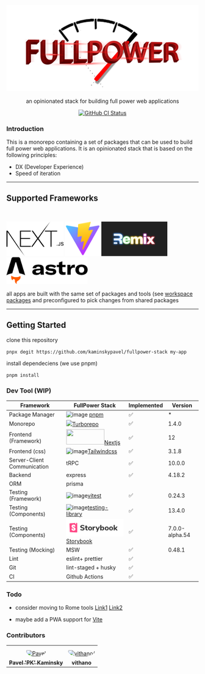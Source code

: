 
<p align="center">
  <a href="https://github.com/kaminskypavel/fullpower-stack">
    <img alt="fullpower-stack" src="./docs/logo.png" width="546">
  </a>
</p>

<p align="center">
  an opinionated stack for building full power web applications  
</p>

<p align="center">
  <a href="https://github.com/kaminskypavel/fullpower-stack/actions/workflows/ci.yml"><img alt="GitHub CI Status" src="https://github.com/kaminskypavel/fullpower-stack/actions/workflows/ci.yml/badge.svg"></a>
</p>

### Introduction

This is a monorepo containing a set of packages that can be used to build full power web applications. It is an opinionated stack that is based on the following principles:

- DX (Developer Experience)
- Speed of iteration

---

## Supported Frameworks

<br/>

[<img src="./docs/apps/nextjs.svg" height="90">](./apps/nextjs/) [<img src="./docs/apps/vite.svg" height="90">](./apps/vite/) [<img src="./docs/apps/remix.png" height="90">](./apps/remix/)[<img src="./docs/apps/astro.svg" height="70">](./apps/astro/)

all apps are built with the same set of packages and tools (see [workspace packages](./packages.json)
and preconfigured to pick changes from shared packages

---

## Getting Started

clone this repository

```
pnpx degit https://github.com/kaminskypavel/fullpower-stack my-app
```

install dependeciens (we use pnpm)

```
pnpm install
```

### Dev Tool (WIP)

| Framework                   | FullPower Stack                                                                                                                                                                                | Implemented | Version            |
| --------------------------- | ---------------------------------------------------------------------------------------------------------------------------------------------------------------------------------------------- | ----------- | ------------------ |
| Package Manager             | ![image](https://user-images.githubusercontent.com/4253088/196271039-0b998d0d-5867-47bf-a627-e36825175aeb.png) [pnpm](https://pnpm.io/)                                                        | ✅          | \*                 |
| Monorepo                    | <img src="https://user-images.githubusercontent.com/4253088/196269627-8da367d0-5e1a-40a6-b261-d0f4e00498c1.png" height="40">[Turborepo](https://turborepo.org/docs)                            | ✅          | 1.4.0              |
| Frontend (Framework)        | <img src="https://user-images.githubusercontent.com/4253088/196269841-32444c2d-7798-471d-8c7d-455323680297.png" width="100vw" height="40">[Nextjs](https://nextjs.org/docs/getting-started)    | ✅          | 12                 |
| Frontend (css)              | ![image](https://user-images.githubusercontent.com/4253088/196271439-de4d436c-fb47-4a7e-84a6-fcc01d86026b.png)[Tailwindcss](https://tailwindcss.com/docs/installation)                         | ✅          | 3.1.8              |
| Server-Client Communication | tRPC                                                                                                                                                                                           |✅ | 10.0.0
| Backend                     | express                                                                                                                                                                                        | ✅ |4.18.2
| ORM                         | prisma                                                                                                                                                                                         |
| Testing (Framework)         | ![image](https://user-images.githubusercontent.com/4253088/196270525-cea1d088-d329-4dba-879d-5e48ef779544.png)[vitest](https://vitest.dev/)                                                    | ✅          | 0.24.3             |
| Testing (Components)        | ![image](https://user-images.githubusercontent.com/4253088/196271647-0265eca3-61e4-44c2-8641-fabdb07e875f.png)[testing-library](https://testing-library.com/docs/react-testing-library/intro/) | ✅          | 13.4.0             |
| Testing (Components)        | <img src="./docs/apps/storybook.png" >[Storybook](https://storybook.js.org/blog/first-class-vite-support-in-storybook/)                                                                        | ✅          | 7.0.0-alpha.54 |
| Testing (Mocking)           | MSW                              | ✅                                                          |    0.48.1                                                                                                |
| Lint                        | eslint+ prettier                                                                                                                                                                               | ✅
| Git                         | lint-staged + husky                                                                                                                                                                            | ✅
| CI                          | Github Actions                                                                                                                                                                                 | ✅

### Todo

- consider moving to Rome tools [Link1](https://twitter.com/sebmck/status/1589987087780302848) [Link2](https://rome.tools/blog/2022/11/08/rome-10.html)

- maybe add a PWA support for [Vite](https://vite-pwa-org.netlify.app/guide/)

### Contributors

<table>
<tr>
    <td align="center" style="word-wrap: break-word; width: 150.0; height: 150.0">
        <a href=https://github.com/kaminskypavel>
            <img src=https://avatars.githubusercontent.com/u/4253088?v=4 width="100;"  style="border-radius:50%;align-items:center;justify-content:center;overflow:hidden;padding-top:10px" alt=Pavel 'PK' Kaminsky/>
            <br />
            <sub style="font-size:14px"><b>Pavel 'PK' Kaminsky</b></sub>
        </a>
    </td>
    <td align="center" style="word-wrap: break-word; width: 150.0; height: 150.0">
        <a href=https://github.com/vithano>
            <img src=https://avatars.githubusercontent.com/u/11342649?v=4 width="100;"  style="border-radius:50%;align-items:center;justify-content:center;overflow:hidden;padding-top:10px" alt=vithano/>
            <br />
            <sub style="font-size:14px"><b>vithano</b></sub>
        </a>
    </td>
</tr>
</table>
